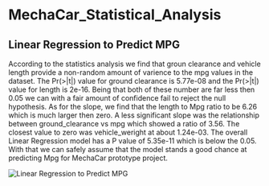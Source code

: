 # MechaCar_Statistical_Analysis

## Linear Regression to Predict MPG
According to the statistics analysis we find that groun clearance and vehicle length provide a non-random amount of varience to the mpg values in the dataset. The Pr(>|t|) value for ground clearance is 5.77e-08 and the Pr(>|t|) value for  length is 2e-16. Being that both of these number are far less then 0.05 we can with a fair amount of confidence fail to reject the null hypothesis. As for the slope, we find that the length to Mpg ratio to be 6.26 which is much larger then zero. A less significant slope was the relationship between ground_clearance vs mpg which  showed a ratio of 3.56. The closest value to zero was vehicle_weright at about 1.24e-03. The overall Linear Regression model has a P value of 5.35e-11 which is below the 0.05. With that we can safely assume that the model stands a good chance at predicting Mpg for MechaCar prototype project.  

![Linear Regression to Predict MPG](http://url/to/img.png)
